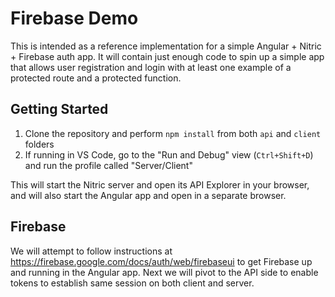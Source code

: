 # Firebase Demo

This is intended as a reference implementation for a simple Angular + Nitric + Firebase auth app. It will contain just enough code to spin up a simple app that allows user registration and login with at least one example of a protected route and a protected function.

## Getting Started

1. Clone the repository and perform `npm install` from both `api` and `client` folders
2. If running in VS Code, go to the "Run and Debug" view (`Ctrl+Shift+D`) and run the profile called "Server/Client"

This will start the Nitric server and open its API Explorer in your browser, and will also start the Angular app and open in a separate browser.

## Firebase

We will attempt to follow instructions at https://firebase.google.com/docs/auth/web/firebaseui to get Firebase up and running in the Angular app. Next we will pivot to the API side to enable tokens to establish same session on both client and server.
